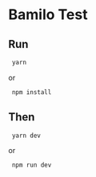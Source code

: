 # Bamilo Test

## Run
```bash
 yarn
```

or 

```bash
 npm install
```
## Then
```bash
 yarn dev
```
or
```bash
 npm run dev
```
